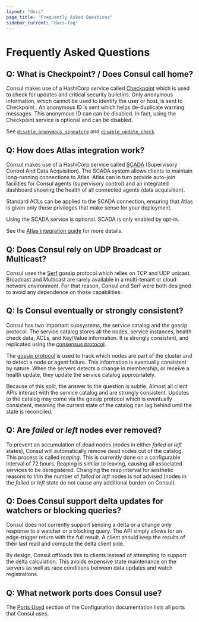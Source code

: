 ```yaml
---
layout: "docs"
page_title: "Frequently Asked Questions"
sidebar_current: "docs-faq"
---
```


# Frequently Asked Questions

## Q: What is Checkpoint? / Does Consul call home?

Consul makes use of a HashiCorp service called [Checkpoint](http://checkpoint.hashicorp.com)
which is used to check for updates and critical security bulletins.
Only anonymous information, which cannot be used to identify the user or host, is
sent to Checkpoint . An anonymous ID is sent which helps de-duplicate warning messages.
This anonymous ID can can be disabled. In fact, using the Checkpoint service is optional
and can be disabled.

See [`disable_anonymous_signature`](/docs/agent/options.html#disable_anonymous_signature)
and [`disable_update_check`](/docs/agent/options.html#disable_update_check).

## Q: How does Atlas integration work?

Consul makes use of a HashiCorp service called [SCADA](http://scada.hashicorp.com)
(Supervisory Control And Data Acquisition). The SCADA system allows clients to maintain
long-running connections to Atlas. Atlas can in turn provide auto-join facilities for
Consul agents (supervisory control) and an integrated dashboard showing the health of
all connected agents (data acquisition).

Standard ACLs can be applied to the SCADA connection, ensuring that Atlas is given only
those privileges that make sense for your deployment.

Using the SCADA service is optional. SCADA is only enabled by opt-in.

See the [Atlas integration guide](/docs/guides/atlas.html) for more details.

## Q: Does Consul rely on UDP Broadcast or Multicast?

Consul uses the [Serf](https://www.serfdom.io) gossip protocol which relies on
TCP and UDP unicast. Broadcast and Multicast are rarely available in a multi-tenant
or cloud network environment. For that reason, Consul and Serf were both
designed to avoid any dependence on those capabilities.

## Q: Is Consul eventually or strongly consistent?

Consul has two important subsystems, the service catalog and the gossip protocol.
The service catalog stores all the nodes, service instances, health check data,
ACLs, and Key/Value information. It is strongly consistent, and replicated
using the [consensus protocol](/docs/internals/consensus.html).

The [gossip protocol](/docs/internals/gossip.html) is used to track which
nodes are part of the cluster and to detect a node or agent failure. This information
is eventually consistent by nature. When the servers detects a change in membership,
or receive a health update, they update the service catalog appropriately.

Because of this split, the answer to the question is subtle. Almost all client APIs
interact with the service catalog and are strongly consistent. Updates to the
catalog may come via the gossip protocol which is eventually consistent, meaning
the current state of the catalog can lag behind until the state is reconciled.

## Q: Are _failed_ or _left_ nodes ever removed?

To prevent an accumulation of dead nodes (nodes in either _failed_ or _left_
states), Consul will automatically remove dead nodes out of the catalog. This
process is called _reaping_. This is currently done on a configurable
interval of 72 hours.  Reaping is similar to leaving, causing all associated
services to be deregistered.  Changing the reap interval for aesthetic
reasons to trim the number of _failed_ or _left_ nodes is not advised (nodes
in the _failed_ or _left_ state do not cause any additional burden on
Consul).

## Q: Does Consul support delta updates for watchers or blocking queries?

Consul does not currently support sending a delta or a change only response
to a watcher or a blocking query. The API simply allows for an edge-trigger
return with the full result. A client should keep the results of their last
read and compute the delta client side.

By design, Consul offloads this to clients instead of attempting to support
the delta calculation. This avoids expensive state maintenance on the servers
as well as race conditions between data updates and watch registrations.

## Q: What network ports does Consul use?

The [Ports Used](https://www.consul.io/docs/agent/options.html#ports) section of the Configuration documentation lists all ports that Consul uses.
